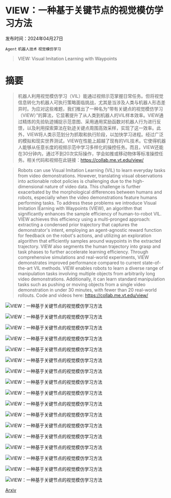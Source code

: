 # VIEW：一种基于关键节点的视觉模仿学习方法

发布时间：2024年04月27日

`Agent` `机器人技术` `视觉模仿学习`

> VIEW: Visual Imitation Learning with Waypoints

# 摘要

> 机器人利用视觉模仿学习（VIL）能通过视频示范掌握日常任务。但将视觉信息转化为机器人可执行策略面临挑战，尤其是当涉及人类与机器人形态差异时。为应对这些难题，我们推出了一种名为“带有关键点的视觉模仿学习（VIEW）”的算法，它显著提升了从人类到机器人的VIL样本效率。VIEW通过精炼的先验轨迹捕捉示范意图、采用通用奖励函数对机器人行为进行反馈，以及利用探索算法在轨迹关键点周围高效采样，实现了这一效率。此外，VIEW将人类示范划分为抓取和执行阶段，以加快学习进程。经过广泛的模拟和现实世界测试，VIEW在性能上超越了现有的VIL技术。它使得机器人能够从任意长度的视频示范中学习多样化的操控任务。而且，VIEW还能在30分钟内，通过不到20次实际操作，学会如推或移动物体等标准操控任务。相关代码和视频在此链接：https://collab.me.vt.edu/view/

> Robots can use Visual Imitation Learning (VIL) to learn everyday tasks from video demonstrations. However, translating visual observations into actionable robot policies is challenging due to the high-dimensional nature of video data. This challenge is further exacerbated by the morphological differences between humans and robots, especially when the video demonstrations feature humans performing tasks. To address these problems we introduce Visual Imitation lEarning with Waypoints (VIEW), an algorithm that significantly enhances the sample efficiency of human-to-robot VIL. VIEW achieves this efficiency using a multi-pronged approach: extracting a condensed prior trajectory that captures the demonstrator's intent, employing an agent-agnostic reward function for feedback on the robot's actions, and utilizing an exploration algorithm that efficiently samples around waypoints in the extracted trajectory. VIEW also segments the human trajectory into grasp and task phases to further accelerate learning efficiency. Through comprehensive simulations and real-world experiments, VIEW demonstrates improved performance compared to current state-of-the-art VIL methods. VIEW enables robots to learn a diverse range of manipulation tasks involving multiple objects from arbitrarily long video demonstrations. Additionally, it can learn standard manipulation tasks such as pushing or moving objects from a single video demonstration in under 30 minutes, with fewer than 20 real-world rollouts. Code and videos here: https://collab.me.vt.edu/view/

![VIEW：一种基于关键节点的视觉模仿学习方法](../../../paper_images/2404.17906/front.jpg)

![VIEW：一种基于关键节点的视觉模仿学习方法](../../../paper_images/2404.17906/method.png)

![VIEW：一种基于关键节点的视觉模仿学习方法](../../../paper_images/2404.17906/prior.png)

![VIEW：一种基于关键节点的视觉模仿学习方法](../../../paper_images/2404.17906/exploration_bb.png)

![VIEW：一种基于关键节点的视觉模仿学习方法](../../../paper_images/2404.17906/exploration_sampling.png)

![VIEW：一种基于关键节点的视觉模仿学习方法](../../../paper_images/2404.17906/sim_tasks.png)

![VIEW：一种基于关键节点的视觉模仿学习方法](../../../paper_images/2404.17906/sim_noise.png)

![VIEW：一种基于关键节点的视觉模仿学习方法](../../../paper_images/2404.17906/sim_no_squishe.png)

![VIEW：一种基于关键节点的视觉模仿学习方法](../../../paper_images/2404.17906/sim_exploration.png)

![VIEW：一种基于关键节点的视觉模仿学习方法](../../../paper_images/2404.17906/sim_residual.png)

![VIEW：一种基于关键节点的视觉模仿学习方法](../../../paper_images/2404.17906/x1.png)

![VIEW：一种基于关键节点的视觉模仿学习方法](../../../paper_images/2404.17906/x2.png)

![VIEW：一种基于关键节点的视觉模仿学习方法](../../../paper_images/2404.17906/exp_single_object.png)

![VIEW：一种基于关键节点的视觉模仿学习方法](../../../paper_images/2404.17906/exp_multi_object.png)

![VIEW：一种基于关键节点的视觉模仿学习方法](../../../paper_images/2404.17906/exp_residual.png)

![VIEW：一种基于关键节点的视觉模仿学习方法](../../../paper_images/2404.17906/objects.jpg)

![VIEW：一种基于关键节点的视觉模仿学习方法](../../../paper_images/2404.17906/whirl_issues.png)

[Arxiv](https://arxiv.org/abs/2404.17906)
